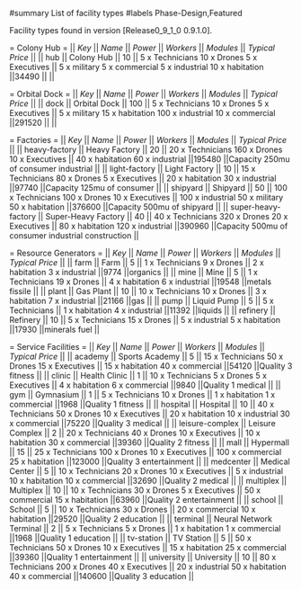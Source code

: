 #summary List of facility types
#labels Phase-Design,Featured

Facility types found in version [Release0_9_1_0 0.9.1.0].

= Colony Hub =
|| *Key* || *Name* || *Power* || *Workers* || *Modules* || *Typical Price* ||
|| hub || Colony Hub || 10 || 5 x Technicians 10 x Drones 5 x Executives  || 5 x military 5 x commercial 5 x industrial 10 x habitation  ||34490 || ||


= Orbital Dock =
|| *Key* || *Name* || *Power* || *Workers* || *Modules* || *Typical Price* ||
|| dock || Orbital Dock || 100 || 5 x Technicians 10 x Drones 5 x Executives  || 5 x military 15 x habitation 100 x industrial 10 x commercial  ||291520 || ||


= Factories =
|| *Key* || *Name* || *Power* || *Workers* || *Modules* || *Typical Price* ||
|| heavy-factory || Heavy Factory || 20 || 20 x Technicians 160 x Drones 10 x Executives  || 40 x habitation 60 x industrial  ||195480 ||Capacity 250mu of consumer industrial ||
|| light-factory || Light Factory || 10 || 15 x Technicians 80 x Drones 5 x Executives  || 20 x habitation 30 x industrial  ||97740 ||Capacity 125mu of consumer ||
|| shipyard || Shipyard || 50 || 100 x Technicians 100 x Drones 10 x Executives  || 100 x industrial 50 x military 50 x habitation  ||376600 ||Capacity 500mu of shipyard ||
|| super-heavy-factory || Super-Heavy Factory || 40 || 40 x Technicians 320 x Drones 20 x Executives  || 80 x habitation 120 x industrial  ||390960 ||Capacity 500mu of consumer industrial construction ||


= Resource Generators =
|| *Key* || *Name* || *Power* || *Workers* || *Modules* || *Typical Price* ||
|| farm || Farm || 5 || 1 x Technicians 9 x Drones  || 2 x habitation 3 x industrial  ||9774 ||organics  ||
|| mine || Mine || 5 || 1 x Technicians 19 x Drones  || 4 x habitation 6 x industrial  ||19548 ||metals fissile  ||
|| plant || Gas Plant || 10 || 10 x Technicians 10 x Drones  || 3 x habitation 7 x industrial  ||21166 ||gas  ||
|| pump || Liquid Pump || 5 || 5 x Technicians  || 1 x habitation 4 x industrial  ||11392 ||liquids  ||
|| refinery || Refinery || 10 || 5 x Technicians 15 x Drones  || 5 x industrial 5 x habitation  ||17930 ||minerals fuel  ||


= Service Facilities =
|| *Key* || *Name* || *Power* || *Workers* || *Modules* || *Typical Price* ||
|| academy || Sports Academy || 5 || 15 x Technicians 50 x Drones 15 x Executives  || 15 x habitation 40 x commercial  ||54120 ||Quality 3 fitness  ||
|| clinic || Health Clinic || 1 || 10 x Technicians 5 x Drones 5 x Executives  || 4 x habitation 6 x commercial  ||9840 ||Quality 1 medical  ||
|| gym || Gymnasium || 1 || 5 x Technicians 10 x Drones  || 1 x habitation 1 x commercial  ||1968 ||Quality 1 fitness  ||
|| hospital || Hospital || 10 || 40 x Technicians 50 x Drones 10 x Executives  || 20 x habitation 10 x industrial 30 x commercial  ||75220 ||Quality 3 medical  ||
|| leisure-complex || Leisure Complex || 2 || 20 x Technicians 40 x Drones 10 x Executives  || 10 x habitation 30 x commercial  ||39360 ||Quality 2 fitness  ||
|| mall || Hypermall || 15 || 25 x Technicians 100 x Drones 10 x Executives  || 100 x commercial 25 x habitation  ||123000 ||Quality 3 entertainment  ||
|| medcenter || Medical Center || 5 || 10 x Technicians 20 x Drones 10 x Executives  || 5 x industrial 10 x habitation 10 x commercial  ||32690 ||Quality 2 medical  ||
|| multiplex || Multiplex || 10 || 10 x Technicians 30 x Drones 5 x Executives  || 50 x commercial 15 x habitation  ||63960 ||Quality 2 entertainment  ||
|| school || School || 5 || 10 x Technicians 30 x Drones  || 20 x commercial 10 x habitation  ||29520 ||Quality 2 education  ||
|| terminal || Neural Network Terminal || 2 || 5 x Technicians 5 x Drones  || 1 x habitation 1 x commercial  ||1968 ||Quality 1 education  ||
|| tv-station || TV Station || 5 || 50 x Technicians 50 x Drones 10 x Executives  || 15 x habitation 25 x commercial  ||39360 ||Quality 1 entertainment  ||
|| university || University || 10 || 80 x Technicians 200 x Drones 40 x Executives  || 20 x industrial 50 x habitation 40 x commercial  ||140600 ||Quality 3 education  ||